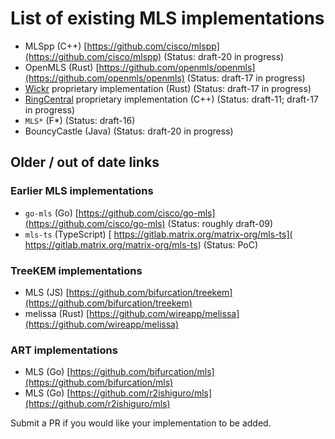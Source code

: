 # List of existing MLS implementations

 - MLSpp (C++) [https://github.com/cisco/mlspp](https://github.com/cisco/mlspp) (Status: draft-20 in progress)
 - OpenMLS (Rust) [https://github.com/openmls/openmls](https://github.com/openmls/openmls) (Status: draft-17 in progress)
 - [Wickr](https://wickr.com/) proprietary implementation (Rust) (Status: draft-17 in progress)
 - [RingCentral](https://www.ringcentral.com/) proprietary implementation (C++) (Status: draft-11; draft-17 in progress)
 - `MLS*` (F*) (Status: draft-16)
 - BouncyCastle (Java) (Status: draft-20 in progress)

## Older / out of date links

### Earlier MLS implementations

 - `go-mls` (Go) [https://github.com/cisco/go-mls](https://github.com/cisco/go-mls) (Status: roughly draft-09)
 - `mls-ts` (TypeScript) [ https://gitlab.matrix.org/matrix-org/mls-ts]( https://gitlab.matrix.org/matrix-org/mls-ts) (Status: PoC)

### TreeKEM implementations

 - MLS (JS) [https://github.com/bifurcation/treekem](https://github.com/bifurcation/treekem)
 - melissa (Rust) [https://github.com/wireapp/melissa](https://github.com/wireapp/melissa)

### ART implementations

 - MLS (Go) [https://github.com/bifurcation/mls](https://github.com/bifurcation/mls)
 - MLS (Go) [https://github.com/r2ishiguro/mls](https://github.com/r2ishiguro/mls)

Submit a PR if you would like your implementation to be added.
